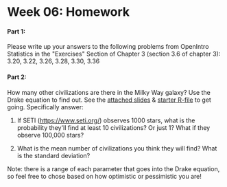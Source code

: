 # Week 06: Homework

#### Part 1: 
Please write up your answers to the following problems from OpenIntro Statistics in the "Exercises" Section of Chapter 3 (section 3.6 of chapter 3): 3.20, 3.22, 3.26, 3.28, 3.30, 3.36 

#### Part 2: 
How many other civilizations are there in the Milky Way galaxy?  Use the Drake equation to find out.  See the [attached slides](drakeEqHW.pdf) & [starter R-file](starter_drake_forHW.R) to get going.  Specifically answer:

  1. If SETI (https://www.seti.org/) observes 1000 stars, what is the probability they'll find at least 10 civilizations?  Or just 1?  What if they observe 100,000 stars?

  2. What is the mean number of civilizations you think they will find? What is the standard deviation? 

Note: there is a range of each parameter that goes into the Drake equation, so feel free to chose based on how optimistic or pessimistic you are!
